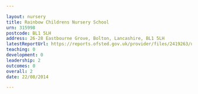 ```yaml
---

layout: nursery
title: Rainbow Childrens Nursery School
urn: 315998
postcode: BL1 5LH
address: 26-28 Eastbourne Grove, Bolton, Lancashire, BL1 5LH
latestReportUrl: https://reports.ofsted.gov.uk/provider/files/2419263/urn/315998.pdf
teaching: 0
development: 0
leadership: 2
outcomes: 0
overall: 2
date: 22/08/2014

---
```

